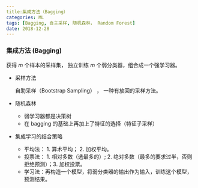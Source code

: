 ```yaml
---
title:集成方法（Bagging）
categories: ML
tags: [Bagging, 自主采样, 随机森林， Random Forest]
date: 2018-12-28
---
```


### 集成方法 (Bagging)

获得 $m$ 个样本的采样集， 独立训练 $m$ 个弱分类器，组合成一个强学习器。

- 采样方法

   自助采样（Bootstrap Sampling） ， 一种有放回的采样方法。

- 随机森林
  -  弱学习器都是决策树
  - 在 bagging 的基础上再加上了特征的选择（特征子采样）

- 集成学习的结合策略
  - 平均法： 1. 算术平均； 2. 加权平均。
  - 投票法： 1. 相对多数（选最多的）; 2. 绝对多数（最多的要求过半，否则拒绝预测）；3. 加权投票。
  - 学习法：再构造一个模型，将弱分类器的输出作为输入，训练这个模型，预测结果。